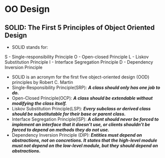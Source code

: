 # OO Design 

## SOLID: The First 5 Principles of Object Oriented Design
- SOLID stands for:

S - Single-responsibility Principle
O - Open-closed Principle
L - Liskov Substitution Principle
I - Interface Segregation Principle
D - Dependency Inversion Principle

- SOLID is an acronym for the first five object-oriented design (OOD) principles by Robert C. Martin
- Single-Responsibility Principle(SRP):
***A class should only has one job to do.***
- Open-Closed Principle(OCP):
***A class should be extendable without modifying the class itself.***
- Liskov Substitution Principle(LSP):
***Every subclass or derived class should be substitutable for their base or parent class.***
- Interface Segregation Principle(ISP):
***A client should never be forced to implement an interface that it doesn’t use, or clients shouldn’t be forced to depend on methods they do not use.***
- Dependency Inversion Principle (DIP):
***Entities must depend on abstractions, not on concretions. It states that the high-level module must not depend on the low-level module, but they should depend on abstractions.***
